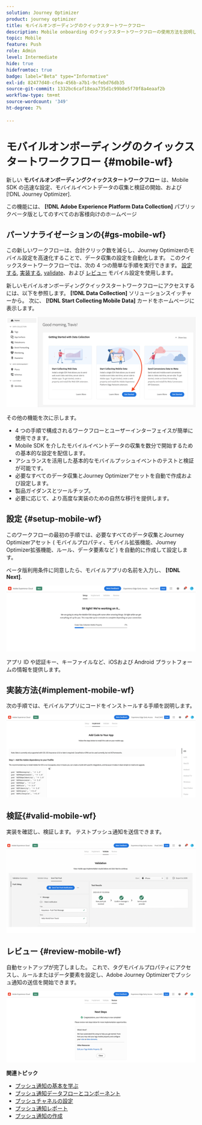 ```yaml
---
solution: Journey Optimizer
product: journey optimizer
title: モバイルオンボーディングのクイックスタートワークフロー
description: Mobile onboarding のクイックスタートワークフローの使用方法を説明します
topic: Mobile
feature: Push
role: Admin
level: Intermediate
hide: true
hidefromtoc: true
badge: label="Beta" type="Informative"
exl-id: 82477d40-cfea-456b-a7b1-9cfebd76db35
source-git-commit: 1332bc6caf18eaa735d1c99b8e5f70f8a4eaaf2b
workflow-type: tm+mt
source-wordcount: '349'
ht-degree: 7%

---
```


# モバイルオンボーディングのクイックスタートワークフロー {#mobile-wf}

新しい **モバイルオンボーディングクイックスタートワークフロー** は、Mobile SDK の迅速な設定、モバイルイベントデータの収集と検証の開始、および [!DNL Journey Optimizer].

この機能には、 **[!DNL Adobe Experience Platform Data Collection]** パブリックベータ版としてのすべてのお客様向けのホームページ

## パーソナライゼーションの{#gs-mobile-wf}

この新しいワークフローは、合計クリック数を減らし、Journey Optimizerのモバイル設定を高速化することで、データ収集の設定を自動化します。 このクイックスタートワークフローでは、次の 4 つの簡単な手順を実行できます。 [設定する](##setup-mobile-wf), [実装する](#implement-mobile-wf), [validate](#valid-mobile-wf)、および [レビュー](#review-mobile-wf) モバイル設定を使用します。

新しいモバイルオンボーディングクイックスタートワークフローにアクセスするには、以下を参照します。 **[!DNL Data Collection]** ソリューションスイッチャーから。 次に、 **[!DNL Start Collecting Mobile Data]** カードをホームページに表示します。

![](assets/mobile-wf-home.png)

その他の機能を次に示します。

* 4 つの手順で構成されるワークフローとユーザーインターフェイスが簡単に使用できます。
* Mobile SDK を介したモバイルイベントデータの収集を数分で開始するための基本的な設定を配信します。
* アシュランスを活用した基本的なモバイルプッシュイベントのテストと検証が可能です。
* 必要なすべてのデータ収集とJourney Optimizerアセットを自動で作成および設定します。
* 製品ガイダンスとツールチップ。
* 必要に応じて、より高度な実装のための自然な移行を提供します。

## 設定 {#setup-mobile-wf}

このワークフローの最初の手順では、必要なすべてのデータ収集とJourney Optimizerアセット ( モバイルプロパティ、モバイル拡張機能、Journey Optimizer拡張機能、ルール、データ要素など ) を自動的に作成して設定します。

ベータ版利用条件に同意したら、モバイルアプリの名前を入力し、 **[!DNL Next]**.

![](assets/mobile-wf-setup.png)

アプリ ID や認証キー、キーファイルなど、iOSおよび Android プラットフォームの情報を提供します。

## 実装方法{#implement-mobile-wf}

次の手順では、モバイルアプリにコードをインストールする手順を説明します。

![](assets/mobile-wf-add-code.png)


## 検証{#valid-mobile-wf}

実装を確認し、検証します。 テストプッシュ通知を送信できます。

![](assets/mobile-wf-valid.png)


## レビュー {#review-mobile-wf}

自動セットアップが完了しました。 これで、タグモバイルプロパティにアクセスし、ルールまたはデータ要素を設定し、Adobe Journey Optimizerでプッシュ通知の送信を開始できます。

![](assets/mobile-wf-done.png)


**関連トピック**

* [プッシュ通知の基本を学ぶ](get-started-push.md)
* [プッシュ通知データフローとコンポーネント](push-gs.md)
* [プッシュチャネルの設定](push-configuration.md)
* [プッシュ通知レポート](../reports/journey-global-report.md#push-global)
* [プッシュ通知の作成](create-push.md)
